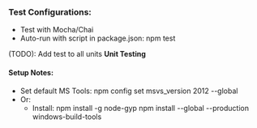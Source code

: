 ### Test Configurations:

- Test with Mocha/Chai
- Auto-run with script in package.json: npm test

(TODO): Add test to all units **Unit Testing**

#### Setup Notes:

- Set default MS Tools: npm config set msvs_version 2012 --global
- Or:
	* Install: 	npm install -g node-gyp
				npm install --global --production windows-build-tools